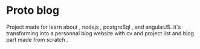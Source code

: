 # Proto blog
Project made for learn about , nodejs , postgreSql , and angularJS.
it's transforming into a personnal blog website with cv and project list and blog part made from scratch .
